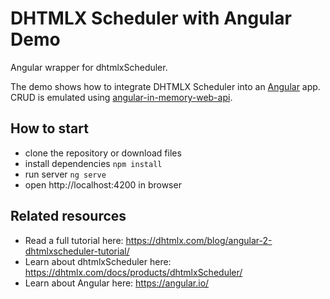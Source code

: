 DHTMLX Scheduler with Angular Demo
===================================

Angular wrapper for dhtmlxScheduler.

The demo shows how to integrate DHTMLX Scheduler into an [Angular](https://angular.io/) app. CRUD is emulated using [angular-in-memory-web-api](https://www.npmjs.com/package/angular-in-memory-web-api/).

## How to start

- clone the repository or download files
- install dependencies ``npm install ``
- run server ``ng serve``
- open http://localhost:4200 in browser

## Related resources

- Read a full tutorial here: https://dhtmlx.com/blog/angular-2-dhtmlxscheduler-tutorial/
- Learn about dhtmlxScheduler here: https://dhtmlx.com/docs/products/dhtmlxScheduler/
- Learn about Angular here: https://angular.io/